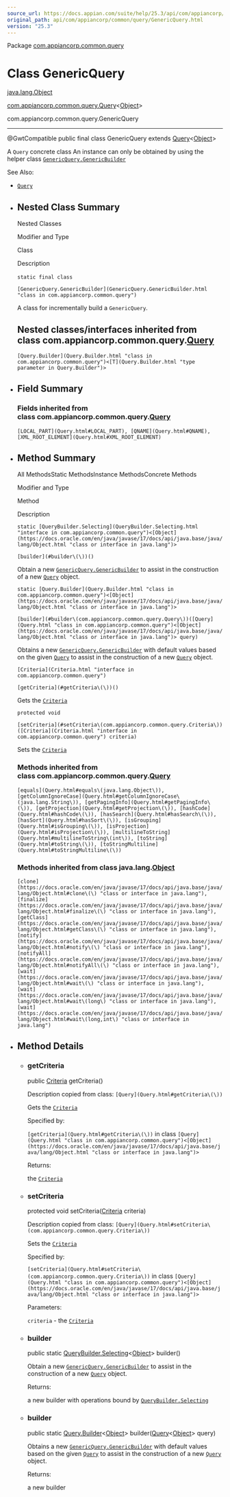 ```yaml
---
source_url: https://docs.appian.com/suite/help/25.3/api/com/appiancorp/common/query/GenericQuery.html
original_path: api/com/appiancorp/common/query/GenericQuery.html
version: "25.3"
---
```


Package [com.appiancorp.common.query](package-summary.html)

# Class GenericQuery

[java.lang.Object](https://docs.oracle.com/en/java/javase/17/docs/api/java.base/java/lang/Object.html "class or interface in java.lang")

[com.appiancorp.common.query.Query](Query.html "class in com.appiancorp.common.query")<[Object](https://docs.oracle.com/en/java/javase/17/docs/api/java.base/java/lang/Object.html "class or interface in java.lang")\>

com.appiancorp.common.query.GenericQuery

* * *

@GwtCompatible public final class GenericQuery extends [Query](Query.html "class in com.appiancorp.common.query")<[Object](https://docs.oracle.com/en/java/javase/17/docs/api/java.base/java/lang/Object.html "class or interface in java.lang")\>

A `Query` concrete class An instance can only be obtained by using the helper class [`GenericQuery.GenericBuilder`](GenericQuery.GenericBuilder.html "class in com.appiancorp.common.query")

See Also:

-   [`Query`](Query.html "class in com.appiancorp.common.query")

-   ## Nested Class Summary

    Nested Classes

    Modifier and Type

    Class

    Description

    `static final class` 

    `[GenericQuery.GenericBuilder](GenericQuery.GenericBuilder.html "class in com.appiancorp.common.query")`

    A class for incrementally build a `GenericQuery`.

    ## Nested classes/interfaces inherited from class com.appiancorp.common.query.[Query](Query.html "class in com.appiancorp.common.query")

    `[Query.Builder](Query.Builder.html "class in com.appiancorp.common.query")<[T](Query.Builder.html "type parameter in Query.Builder")>`

-   ## Field Summary

    ### Fields inherited from class com.appiancorp.common.query.[Query](Query.html "class in com.appiancorp.common.query")

    `[LOCAL_PART](Query.html#LOCAL_PART), [QNAME](Query.html#QNAME), [XML_ROOT_ELEMENT](Query.html#XML_ROOT_ELEMENT)`

-   ## Method Summary

    All MethodsStatic MethodsInstance MethodsConcrete Methods

    Modifier and Type

    Method

    Description

    `static [QueryBuilder.Selecting](QueryBuilder.Selecting.html "interface in com.appiancorp.common.query")<[Object](https://docs.oracle.com/en/java/javase/17/docs/api/java.base/java/lang/Object.html "class or interface in java.lang")>`

    `[builder](#builder\(\))()`

    Obtain a new [`GenericQuery.GenericBuilder`](GenericQuery.GenericBuilder.html "class in com.appiancorp.common.query") to assist in the construction of a new [`Query`](Query.html "class in com.appiancorp.common.query") object.

    `static [Query.Builder](Query.Builder.html "class in com.appiancorp.common.query")<[Object](https://docs.oracle.com/en/java/javase/17/docs/api/java.base/java/lang/Object.html "class or interface in java.lang")>`

    `[builder](#builder\(com.appiancorp.common.query.Query\))([Query](Query.html "class in com.appiancorp.common.query")<[Object](https://docs.oracle.com/en/java/javase/17/docs/api/java.base/java/lang/Object.html "class or interface in java.lang")> query)`

    Obtains a new [`GenericQuery.GenericBuilder`](GenericQuery.GenericBuilder.html "class in com.appiancorp.common.query") with default values based on the given [`Query`](Query.html "class in com.appiancorp.common.query") to assist in the construction of a new [`Query`](Query.html "class in com.appiancorp.common.query") object.

    `[Criteria](Criteria.html "interface in com.appiancorp.common.query")`

    `[getCriteria](#getCriteria\(\))()`

    Gets the [`Criteria`](Criteria.html "interface in com.appiancorp.common.query")

    `protected void`

    `[setCriteria](#setCriteria\(com.appiancorp.common.query.Criteria\))([Criteria](Criteria.html "interface in com.appiancorp.common.query") criteria)`

    Sets the [`Criteria`](Criteria.html "interface in com.appiancorp.common.query")

    ### Methods inherited from class com.appiancorp.common.query.[Query](Query.html "class in com.appiancorp.common.query")

    `[equals](Query.html#equals\(java.lang.Object\)), [getColumnIgnoreCase](Query.html#getColumnIgnoreCase\(java.lang.String\)), [getPagingInfo](Query.html#getPagingInfo\(\)), [getProjection](Query.html#getProjection\(\)), [hashCode](Query.html#hashCode\(\)), [hasSearch](Query.html#hasSearch\(\)), [hasSort](Query.html#hasSort\(\)), [isGrouping](Query.html#isGrouping\(\)), [isProjection](Query.html#isProjection\(\)), [multilineToString](Query.html#multilineToString\(int\)), [toString](Query.html#toString\(\)), [toStringMultiline](Query.html#toStringMultiline\(\))`

    ### Methods inherited from class java.lang.[Object](https://docs.oracle.com/en/java/javase/17/docs/api/java.base/java/lang/Object.html "class or interface in java.lang")

    `[clone](https://docs.oracle.com/en/java/javase/17/docs/api/java.base/java/lang/Object.html#clone\(\) "class or interface in java.lang"), [finalize](https://docs.oracle.com/en/java/javase/17/docs/api/java.base/java/lang/Object.html#finalize\(\) "class or interface in java.lang"), [getClass](https://docs.oracle.com/en/java/javase/17/docs/api/java.base/java/lang/Object.html#getClass\(\) "class or interface in java.lang"), [notify](https://docs.oracle.com/en/java/javase/17/docs/api/java.base/java/lang/Object.html#notify\(\) "class or interface in java.lang"), [notifyAll](https://docs.oracle.com/en/java/javase/17/docs/api/java.base/java/lang/Object.html#notifyAll\(\) "class or interface in java.lang"), [wait](https://docs.oracle.com/en/java/javase/17/docs/api/java.base/java/lang/Object.html#wait\(\) "class or interface in java.lang"), [wait](https://docs.oracle.com/en/java/javase/17/docs/api/java.base/java/lang/Object.html#wait\(long\) "class or interface in java.lang"), [wait](https://docs.oracle.com/en/java/javase/17/docs/api/java.base/java/lang/Object.html#wait\(long,int\) "class or interface in java.lang")`

-   ## Method Details

    -   ### getCriteria

        public [Criteria](Criteria.html "interface in com.appiancorp.common.query") getCriteria()

        Description copied from class: `[Query](Query.html#getCriteria\(\))`

        Gets the [`Criteria`](Criteria.html "interface in com.appiancorp.common.query")

        Specified by:

        `[getCriteria](Query.html#getCriteria\(\))` in class `[Query](Query.html "class in com.appiancorp.common.query")<[Object](https://docs.oracle.com/en/java/javase/17/docs/api/java.base/java/lang/Object.html "class or interface in java.lang")>`

        Returns:

        the [`Criteria`](Criteria.html "interface in com.appiancorp.common.query")

    -   ### setCriteria

        protected void setCriteria([Criteria](Criteria.html "interface in com.appiancorp.common.query") criteria)

        Description copied from class: `[Query](Query.html#setCriteria\(com.appiancorp.common.query.Criteria\))`

        Sets the [`Criteria`](Criteria.html "interface in com.appiancorp.common.query")

        Specified by:

        `[setCriteria](Query.html#setCriteria\(com.appiancorp.common.query.Criteria\))` in class `[Query](Query.html "class in com.appiancorp.common.query")<[Object](https://docs.oracle.com/en/java/javase/17/docs/api/java.base/java/lang/Object.html "class or interface in java.lang")>`

        Parameters:

        `criteria` - the [`Criteria`](Criteria.html "interface in com.appiancorp.common.query")

    -   ### builder

        public static [QueryBuilder.Selecting](QueryBuilder.Selecting.html "interface in com.appiancorp.common.query")<[Object](https://docs.oracle.com/en/java/javase/17/docs/api/java.base/java/lang/Object.html "class or interface in java.lang")\> builder()

        Obtain a new [`GenericQuery.GenericBuilder`](GenericQuery.GenericBuilder.html "class in com.appiancorp.common.query") to assist in the construction of a new [`Query`](Query.html "class in com.appiancorp.common.query") object.

        Returns:

        a new builder with operations bound by [`QueryBuilder.Selecting`](QueryBuilder.Selecting.html "interface in com.appiancorp.common.query")

    -   ### builder

        public static [Query.Builder](Query.Builder.html "class in com.appiancorp.common.query")<[Object](https://docs.oracle.com/en/java/javase/17/docs/api/java.base/java/lang/Object.html "class or interface in java.lang")\> builder([Query](Query.html "class in com.appiancorp.common.query")<[Object](https://docs.oracle.com/en/java/javase/17/docs/api/java.base/java/lang/Object.html "class or interface in java.lang")\> query)

        Obtains a new [`GenericQuery.GenericBuilder`](GenericQuery.GenericBuilder.html "class in com.appiancorp.common.query") with default values based on the given [`Query`](Query.html "class in com.appiancorp.common.query") to assist in the construction of a new [`Query`](Query.html "class in com.appiancorp.common.query") object.

        Returns:

        a new builder